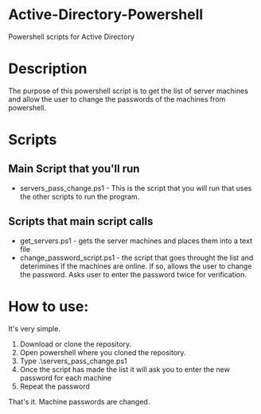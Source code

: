 # Active-Directory-Powershell
Powershell scripts for Active Directory

# Description
The purpose of this powershell script is to get the list of server machines and allow the user to change the passwords of the machines from powershell. 

# Scripts

## Main Script that you'll run
- servers_pass_change.ps1 - This is the script that you will run that uses the other scripts to run the program. 

## Scripts that main script calls
- get_servers.ps1 - gets the server machines and places them into a text file
- change_password_script.ps1 - the script that goes throught the list and deterimines if the machines are online. If so, allows the user to change the password. Asks user to enter the password twice for verification. 

# How to use:
It's very simple.
1. Download or clone the repository. 
2. Open powershell where you cloned the repository. 
3. Type .\servers_pass_change.ps1
4. Once the script has made the list it will ask you to enter the new password for each machine
5. Repeat the password

That's it. Machine passwords are changed. 

